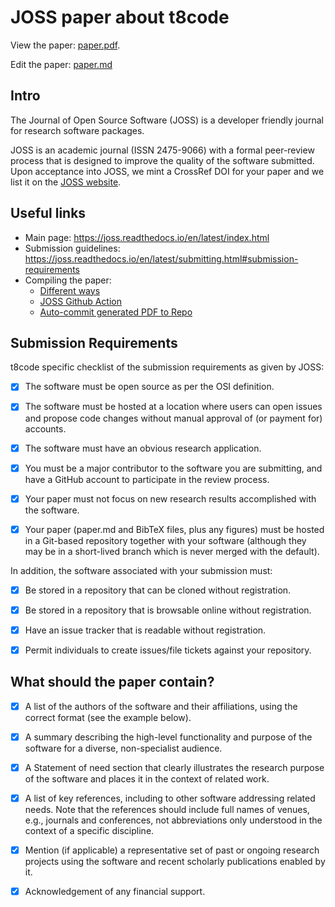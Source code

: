# JOSS paper about t8code

View the paper: [paper.pdf](https://github.com/DLR-AMR/t8code_JOSS/blob/main/paper.pdf).

Edit the paper: [paper.md](https://github.com/DLR-AMR/t8code_JOSS/blob/main/paper.md)

## Intro

The Journal of Open Source Software (JOSS) is a developer friendly journal for
research software packages.

JOSS is an academic journal (ISSN 2475-9066) with a formal peer-review process
that is designed to improve the quality of the software submitted. Upon
acceptance into JOSS, we mint a CrossRef DOI for your paper and we list it on
the [JOSS website](https://joss.theoj.org/papers/published).

## Useful links

- Main page: https://joss.readthedocs.io/en/latest/index.html
- Submission guidelines: https://joss.readthedocs.io/en/latest/submitting.html#submission-requirements
- Compiling the paper:
  - [Different ways](https://joss.readthedocs.io/en/latest/submitting.html#checking-that-your-paper-compiles)
  - [JOSS Github Action](https://github.com/marketplace/actions/open-journals-pdf-generator)
  - [Auto-commit generated PDF to Repo](https://github.com/stefanzweifel/git-auto-commit-action)

## Submission Requirements

t8code specific checklist of the submission requirements as given by JOSS:

- [x] The software must be open source as per the OSI definition.

- [x] The software must be hosted at a location where users can open issues and
      propose code changes without manual approval of (or payment for) accounts.

- [x] The software must have an obvious research application.

- [x] You must be a major contributor to the software you are submitting, and
      have a GitHub account to participate in the review process.

- [x] Your paper must not focus on new research results accomplished with the software.

- [x] Your paper (paper.md and BibTeX files, plus any figures) must be hosted
      in a Git-based repository together with your software (although they may be
      in a short-lived branch which is never merged with the default).

In addition, the software associated with your submission must:

- [x] Be stored in a repository that can be cloned without registration.

- [x] Be stored in a repository that is browsable online without registration.

- [x] Have an issue tracker that is readable without registration.

- [x] Permit individuals to create issues/file tickets against your repository.

## What should the paper contain?

- [x] A list of the authors of the software and their affiliations, using the correct format (see the example below).

- [x] A summary describing the high-level functionality and purpose of the software for a diverse, non-specialist audience.

- [x] A Statement of need section that clearly illustrates the research purpose of the software and places it in the context of related work.

- [x] A list of key references, including to other software addressing related
      needs. Note that the references should include full names of venues, e.g.,
      journals and conferences, not abbreviations only understood in the context of a
      specific discipline.

- [x] Mention (if applicable) a representative set of past or ongoing research
      projects using the software and recent scholarly publications enabled by it.

- [x] Acknowledgement of any financial support.
